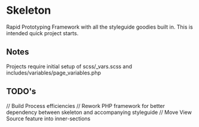 # Skeleton

Rapid Prototyping Framework with all the styleguide goodies built in. This is intended quick project starts.

## Notes

Projects require initial setup of scss/_vars.scss and includes/variables/page_variables.php

## TODO's

// Build Process efficiencies
// Rework PHP framework for better dependency between skeleton and accompanying styleguide
// Move View Source feature into inner-sections

